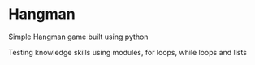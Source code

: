 # Hangman
Simple Hangman game built using python

Testing knowledge skills using modules, for loops, while loops and lists
